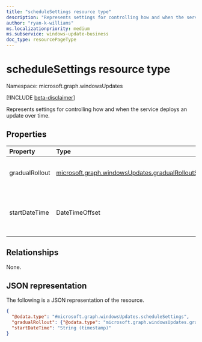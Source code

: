 ```yaml
---
title: "scheduleSettings resource type"
description: "Represents settings for controlling how and when the service deploys an update over time."
author: "ryan-k-williams"
ms.localizationpriority: medium
ms.subservice: windows-update-business
doc_type: resourcePageType
---
```


# scheduleSettings resource type

Namespace: microsoft.graph.windowsUpdates

[!INCLUDE [beta-disclaimer](../../includes/beta-disclaimer.md)]

Represents settings for controlling how and when the service deploys an update over time.

## Properties
|Property|Type|Description|
|:---|:---|:---|
|gradualRollout|[microsoft.graph.windowsUpdates.gradualRolloutSettings](../resources/windowsupdates-gradualrolloutsettings.md)|Settings for governing how to rollout content to devices. One of: [microsoft.graph.windowsUpdates.dateDrivenRolloutSettings](../resources/windowsupdates-datedrivenrolloutsettings.md), [microsoft.graph.windowsUpdates.durationDrivenRolloutSettings](../resources/windowsupdates-durationdrivenrolloutsettings.md), or [microsoft.graph.windowsUpdates.rateDrivenRolloutSettings](../resources/windowsupdates-ratedrivenrolloutsettings.md).|
|startDateTime|DateTimeOffset|The date on which devices in the deployment start receiving the update. When not set, the deployment starts as soon as devices are assigned. The Timestamp type represents date and time information using ISO 8601 format and is always in UTC time. For example, midnight UTC on Jan 1, 2014 is `2014-01-01T00:00:00Z`.|

## Relationships
None.

## JSON representation
The following is a JSON representation of the resource.
<!-- {
  "blockType": "resource",
  "@odata.type": "microsoft.graph.windowsUpdates.scheduleSettings"
}
-->
``` json
{
  "@odata.type": "#microsoft.graph.windowsUpdates.scheduleSettings",
  "gradualRollout": {"@odata.type": "microsoft.graph.windowsUpdates.gradualRolloutSettings"},
  "startDateTime": "String (timestamp)"
}
```
